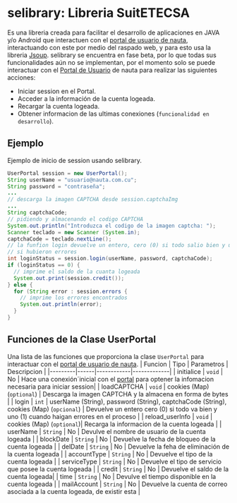 # selibrary: Libreria SuitETECSA
Es una libreria creada para facilitar el desarrollo de aplicaciones en JAVA y/o Android que interactuen con el [portal de usuario de nauta](https://www.portal.nauta.cu/), interactuando con este por medio del raspado web, y para esto usa la libreria [Jsoup](https://jsoup.org/).
selibrary se encuentra en fase beta, por lo que todas sus funcionalidades aún no se implementan, por el momento solo se puede interactuar con el [Portal de Usuario](https://www.portal.nauta.cu/) de nauta para realizar las siguientes acciones:
* Iniciar session en el Portal.
* Acceder a la información de la cuenta logeada.
* Recargar la cuenta logeada.
* Obtener informacion de las ultimas conexiones (`funcionalidad en desarrollo`).
## Ejemplo
Ejemplo de inicio de session usando selibrary.
```java
UserPortal session = new UserPortal();
String userName = "usuario@nauta.com.cu";
String password = "contraseña";
...
// descarga la imagen CAPTCHA desde session.captchaImg
...
String captchaCode;
// pidiendo y almacenando el codigo CAPTCHA
System.out.println("Introduzca el codigo de la imagen captcha: ");
Scanner teclado = new Scanner (System.in);
captchaCode = teclado.nextLine();
// la funfion login devuelve un entero, cero (0) si todo salio bien y uno (1)
// si hubieron errores
int loginStatus = session.login(userName, password, captchaCode);
if (loginStatus == 0) {
  // imprime el saldo de la cuanta logeada
  System.out.print(session.credit());
} else {
  for (String error : session.errors {
    // imprime los errores encontrados
    System.out.println(error);
  }
}
```
    
## Funciones de la Clase UserPortal
Una lista de las funciones que proporciona la clase `UserPortal` para interactuar con el [portal de usuario de nauta](https://www.portal.nauta.cu).
| Funcion | Tipo | Parametros | Descripcion |
|---------|------|------------|-------------|
| initialice | `void` | No | Hace una conexión´inicial con el [portal](https://www.portal.nauta.cu/) para optener la infomacion necesaria para iniciar session|
| loadCAPTCHA | `void` | cookies (Map) (`optional`) | Descarga la imagen CAPTCHA y la almacena en forma de bytes |
| login | `int` | userName (String), password (String), captchaCode (String), cookies (Map) (`opcional`) | Devuelve un entero cero (0) si todo va bien y uno (1) cuando haigan errores en el proceso |
| reload_userInfo | `void` | cookies (Map) (`optional`)| Recarga la informacion de la cuenta logeada |
| userName | `String` | No | Devulve el nombre de usuario de la cuenta logeada |
| blockDate | `String` | No | Devuelve la fecha de bloqueo de la cuenta logeada |
| delDate | `String` | No | Devuelve la feha de eliminación de la cuenta logeada |
| accountType | `String` | No | Devuelve el tipo de la cuenta logeada |
| serviceType | `String` | No | Devuelve el tipo de servicio que posee la cuenta logeada |
| credit | `String` | No | Devuelve el saldo de la cuenta logeada|
| time | `String` | No | Devulve el tiempo disponible en la cuenta logeada |
| mailAccount | `String` | No | Devuelve la cuenta de correo asociada a la cuenta logeada, de existir esta |